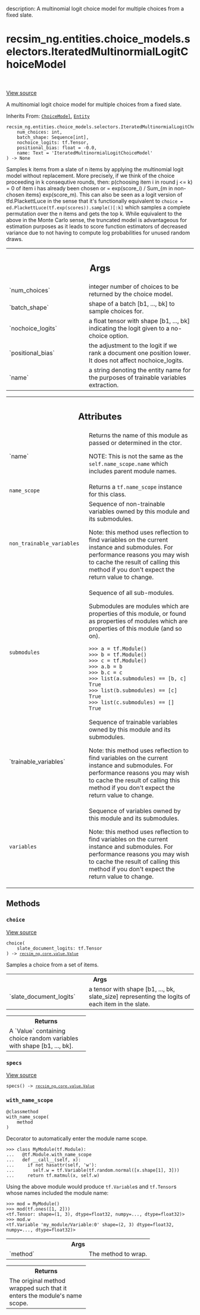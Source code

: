 description: A multinomial logit choice model for multiple choices from a fixed
slate.

<div itemscope itemtype="http://developers.google.com/ReferenceObject">
<meta itemprop="name" content="recsim_ng.entities.choice_models.selectors.IteratedMultinormialLogitChoiceModel" />
<meta itemprop="path" content="Stable" />
<meta itemprop="property" content="__init__"/>
<meta itemprop="property" content="choice"/>
<meta itemprop="property" content="specs"/>
<meta itemprop="property" content="with_name_scope"/>
</div>

# recsim_ng.entities.choice_models.selectors.IteratedMultinormialLogitChoiceModel

<!-- Insert buttons and diff -->

<table class="tfo-notebook-buttons tfo-api nocontent" align="left">

</table>

<a target="_blank" href="https://github.com/google-research/recsim_ng/tree/master/recsim_ng/entities/choice_models/selectors.py">View
source</a>

A multinomial logit choice model for multiple choices from a fixed slate.

Inherits From:
[`ChoiceModel`](../../../../recsim_ng/entities/choice_models/selectors/ChoiceModel.md),
[`Entity`](../../../../recsim_ng/lib/tensorflow/entity/Entity.md)

<pre class="devsite-click-to-copy prettyprint lang-py tfo-signature-link">
<code>recsim_ng.entities.choice_models.selectors.IteratedMultinormialLogitChoiceModel(
    num_choices: int,
    batch_shape: Sequence[int],
    nochoice_logits: tf.Tensor,
    positional_bias: float = -0.0,
    name: Text = &#x27;IteratedMultinormialLogitChoiceModel&#x27;
) -> None
</code></pre>

<!-- Placeholder for "Used in" -->

Samples k items from a slate of n items by applying the multinomial logit model
without replacement. More precisely, if we think of the choice proceeding in k
consequtive rounds, then: p(choosing item i in round j <= k) = 0 of item i has
already been chosen or = exp(score_i) / Sum_{m in non-chosen items}
exp(score_m). This can also be seen as a logit version of tfd.PlackettLuce in
the sense that it's functionally equivalent to `choice =
ed.PlackettLuce(tf.exp(scores)).sample()[:k]` which samples a complete
permutation over the n items and gets the top k. While equivalent to the above
in the Monte Carlo sense, the truncated model is advantageous for estimation
purposes as it leads to score function estimators of decreased variance due to
not having to compute log probabilities for unused random draws.

<!-- Tabular view -->
 <table class="responsive fixed orange">
<colgroup><col width="214px"><col></colgroup>
<tr><th colspan="2"><h2 class="add-link">Args</h2></th></tr>

<tr>
<td>
`num_choices`
</td>
<td>
integer number of choices to be returned by the choice model.
</td>
</tr><tr>
<td>
`batch_shape`
</td>
<td>
shape of a batch [b1, ..., bk] to sample choices for.
</td>
</tr><tr>
<td>
`nochoice_logits`
</td>
<td>
a float tensor with shape [b1, ..., bk] indicating the
logit given to a no-choice option.
</td>
</tr><tr>
<td>
`positional_bias`
</td>
<td>
the adjustment to the logit if we rank a document one
position lower. It does not affect nochoice_logits.
</td>
</tr><tr>
<td>
`name`
</td>
<td>
a string denoting the entity name for the purposes of trainable
variables extraction.
</td>
</tr>
</table>

<!-- Tabular view -->
 <table class="responsive fixed orange">
<colgroup><col width="214px"><col></colgroup>
<tr><th colspan="2"><h2 class="add-link">Attributes</h2></th></tr>

<tr> <td> `name` </td> <td> Returns the name of this module as passed or
determined in the ctor.

NOTE: This is not the same as the `self.name_scope.name` which includes parent
module names. </td> </tr><tr> <td> `name_scope` </td> <td> Returns a
`tf.name_scope` instance for this class. </td> </tr><tr> <td>
`non_trainable_variables` </td> <td> Sequence of non-trainable variables owned
by this module and its submodules.

Note: this method uses reflection to find variables on the current instance and
submodules. For performance reasons you may wish to cache the result of calling
this method if you don't expect the return value to change. </td> </tr><tr> <td>
`submodules` </td> <td> Sequence of all sub-modules.

Submodules are modules which are properties of this module, or found as
properties of modules which are properties of this module (and so on).

```
>>> a = tf.Module()
>>> b = tf.Module()
>>> c = tf.Module()
>>> a.b = b
>>> b.c = c
>>> list(a.submodules) == [b, c]
True
>>> list(b.submodules) == [c]
True
>>> list(c.submodules) == []
True
```

</td> </tr><tr> <td> `trainable_variables` </td> <td> Sequence of trainable
variables owned by this module and its submodules.

Note: this method uses reflection to find variables on the current instance and
submodules. For performance reasons you may wish to cache the result of calling
this method if you don't expect the return value to change. </td> </tr><tr> <td>
`variables` </td> <td> Sequence of variables owned by this module and its
submodules.

Note: this method uses reflection to find variables on the current instance
and submodules. For performance reasons you may wish to cache the result
of calling this method if you don't expect the return value to change.
</td>
</tr>
</table>

## Methods

<h3 id="choice"><code>choice</code></h3>

<a target="_blank" href="https://github.com/google-research/recsim_ng/tree/master/recsim_ng/entities/choice_models/selectors.py">View
source</a>

<pre class="devsite-click-to-copy prettyprint lang-py tfo-signature-link">
<code>choice(
    slate_document_logits: tf.Tensor
) -> <a href="../../../../recsim_ng/core/value/Value.md"><code>recsim_ng.core.value.Value</code></a>
</code></pre>

Samples a choice from a set of items.

<!-- Tabular view -->
 <table class="responsive fixed orange">
<colgroup><col width="214px"><col></colgroup>
<tr><th colspan="2">Args</th></tr>

<tr>
<td>
`slate_document_logits`
</td>
<td>
a tensor with shape [b1, ..., bk, slate_size]
representing the logits of each item in the slate.
</td>
</tr>
</table>

<!-- Tabular view -->
 <table class="responsive fixed orange">
<colgroup><col width="214px"><col></colgroup>
<tr><th colspan="2">Returns</th></tr>
<tr class="alt">
<td colspan="2">
A `Value` containing choice random variables with shape [b1, ..., bk].
</td>
</tr>

</table>

<h3 id="specs"><code>specs</code></h3>

<a target="_blank" href="https://github.com/google-research/recsim_ng/tree/master/recsim_ng/entities/choice_models/selectors.py">View
source</a>

<pre class="devsite-click-to-copy prettyprint lang-py tfo-signature-link">
<code>specs() -> <a href="../../../../recsim_ng/core/value/Value.md"><code>recsim_ng.core.value.Value</code></a>
</code></pre>

<h3 id="with_name_scope"><code>with_name_scope</code></h3>

<pre class="devsite-click-to-copy prettyprint lang-py tfo-signature-link">
<code>@classmethod</code>
<code>with_name_scope(
    method
)
</code></pre>

Decorator to automatically enter the module name scope.

```
>>> class MyModule(tf.Module):
...   @tf.Module.with_name_scope
...   def __call__(self, x):
...     if not hasattr(self, 'w'):
...       self.w = tf.Variable(tf.random.normal([x.shape[1], 3]))
...     return tf.matmul(x, self.w)
```

Using the above module would produce `tf.Variable`s and `tf.Tensor`s whose names
included the module name:

```
>>> mod = MyModule()
>>> mod(tf.ones([1, 2]))
<tf.Tensor: shape=(1, 3), dtype=float32, numpy=..., dtype=float32)>
>>> mod.w
<tf.Variable 'my_module/Variable:0' shape=(2, 3) dtype=float32,
numpy=..., dtype=float32)>
```

<!-- Tabular view -->
 <table class="responsive fixed orange">
<colgroup><col width="214px"><col></colgroup>
<tr><th colspan="2">Args</th></tr>

<tr>
<td>
`method`
</td>
<td>
The method to wrap.
</td>
</tr>
</table>

<!-- Tabular view -->
 <table class="responsive fixed orange">
<colgroup><col width="214px"><col></colgroup>
<tr><th colspan="2">Returns</th></tr>
<tr class="alt">
<td colspan="2">
The original method wrapped such that it enters the module's name scope.
</td>
</tr>

</table>
